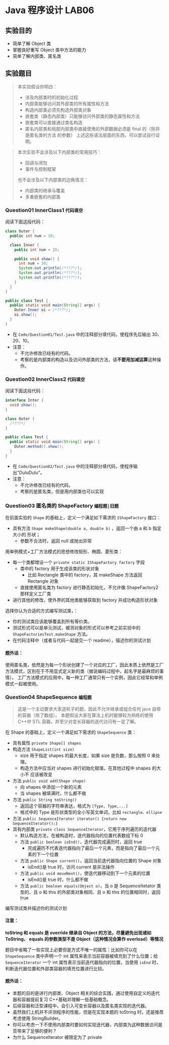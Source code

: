 # Java 程序设计 LAB06

## 实验目的

- 简单了解 Object 类
- 掌握良好重写 Object 类中方法的能力
- 简单了解内部类、匿名类

## 实验题目

> 本实验假设你明白：
>
> - 涉及内部类时的初始化过程
> - 内部类能够访问其外部类的所有属性和方法
> - 构造内部类必须先构造外部类对象
> - 嵌套类（静态内部类）只能够访问外部类的静态属性和方法
> - 嵌套类可以直接通过类名构造
> - 匿名内部类和局部内部类中直接使用的外部数据必须是 final 的（除非是匿名类的方法 的参数）
>   上述这些语法层面的东西，可以尝试自行证明。

> 本次实验不会涉及以下内部类的常用技巧：
>
> - 回调与闭包
> - 事件与控制框架
>
> 也不会涉及以下内部类的边角情况：
>
> - 内部类的继承与覆盖
> - 多重嵌套的内部类

### Question01 InnerClass1 `代码填空`

阅读下面这段代码：

```java
class Outer {
  public int num = 10;

  class Inner {
	public int num = 20;

	public void show() {
	  int num = 30;
	  System.out.println(/*???*/);
	  System.out.println(/*???*/);
	  System.out.println(/*???*/);
	}
  }
}

public class Test {
  public static void main(String[] args) {
	Outer.Inner oi = /*???*/;
	oi.show();
  }
}
```

- 在 `Code/Question01/Test.java` 中的注释部分填代码，使程序先后输出 30、20、10。
- 注意：
  - 不允许修改已经有的代码。
  - 考察的是内部类的构造以及访问外部类的方法，请**不要用加减运算**这种操作。

### Question02 InnerClass2 `代码填空`

阅读下面这段代码：

```java
interface Inter {
  void show();
}

class Outer {
  /*???*/
}

public class Test {
  public static void main(String[] args) {
	Outer.method().show();
  }
}
```

- 在 `Code/Question02/Test.java` 中的注释部分填代码，使程序输出"DuluDulu"。
- 注意：
  - 不允许修改已经有的代码。
  - 考察的是匿名类，但是用内部类也可以实现

### Question03 匿名类的 ShapeFactory `编程题|旧题`

在前面实验的 `Shape` 的基础上，定义一个满足如下需求的 `IShapeFactory` 接口：

- 具有方法 `Shape makeShape(double a, double b)` ，返回一个由 a 和 b 指定大小的 形状；
  - 参数不合法时，返回 null 或抛出异常

用单例模式+工厂方法模式的思想修改矩形、椭圆、菱形类：

- 每一个类都增设一个 `private static IShapeFactory factory` 字段
  - 类中的 factory 用于生成该类的形状对象
    - 比如 Rectangle 类中的 factory，其 makeShape 方法返回 Rectangle 对象
  - 直接使用匿名类为 factory 进行静态初始化，不允许像 ShapeFactory2 那样定义工厂类
- 进行其他的修改，使外界的其他类能够获取到 factory 并成功构造形状对象

选择你认为合适的方式编写测试类，：

- 你的测试类应该能够覆盖到所有等价类。
- 测试形式可以是单元测试，被测对象的形式可以参考之前实验中的 `ShapeFactoriesTest.makeShape` 方法。
- 在代码注释中（或者与代码一起提交一个 readme），描述你的测试计划

#### 题外话：

使用匿名类，依然是为每一个形状创建了一个对应的工厂，因此本质上依然是工厂方法模式，区别在于不用显式定义新的类（据说编码过程中，起名字是最麻烦的事情）。
工厂方法模式的应用中，每一种工厂通常只有一个实例，因此它经常和单例模式一起被使用。

### Question04 ShapeSequence `编程题`

> 这是一个主动要求大家造轮子的题，因此不允许继承或组合任何 java 自带的容器（除了数组）。
> 本题假设大家在算法上机时能够较为熟练的使用 C++中 STL 容器，并至少对变长容器的迭代访问有一定了解。

在 Shape 的基础上，定义一个满足如下需求的 `ShapeSequence` 类：

- 具有属性 `private Shape[] shapes`
- 构造方法 `ShapeList(int size)`
  - size 用于指定 shapes 的最大长度，如果 size 是负数，那么按照 0 来处理。
  - 构造方法中应当对 shapes 进行初始化赋值，在其他过程中 shapes 的大小不
    应该被改变
- 方法 `public void add(Shape shape)`
  - 向 shapes 中添加一个新的元素
  - 当 shapes 被填满时，什么都不做
- 方法 `public String toString()`
  - 返回这个容器的字符串表达，格式为 `[Type, Type,...]`
  - 格式中的 Type 是形状类型的全小写英文单词，比如 `rectangle、ellipse`
- 方法 `public SequenceIterator iterator() {return new SequenceIterator();}`
- 具有内部类 `private class SequenceIterator`，它用于序列遍历的迭代器
  - 默认构造方法，在被构造时，迭代器指向的位置代表数组下标 0
  - 方法 `public boolean isEnd()`，迭代器完成遍历时，返回 true
    - 完成遍历不代表迭代器指向了最后一个元素，而是指向了最后一个元素的下一个位置
  - 方法 `public Shape current()`，返回当前迭代器指向位置的 Shape 对象
    - isEnd()是 true 时，访问 current 是非法操作
  - 方法 `public void moveNext()`，使迭代器移动到下一个元素的位置
    - isEnd()是 true 时，什么都不做
  - 方法 `public boolean equals(Object o)`，当 o 是 SequenceItetator 类型的、且
    o 和 this 的外部类对象相同、且 o 和 this 的位置相同时，返回 true

编写测试类并描述你的测试计划

#### 注意：

**toString 和 equals 是 override 继承自 Object 的方法，尽量避免出现诸如 ToString、 equals 的参数类型不是 Object（这种情况会算作 overload）等情况**

题目中省略了一些实现上必要但是方式不唯一的属性：比如你可以在 `ShapeSequence` 类中声明一个 int 属性来表示当前容器被填充到了什么位置；给 `SequenceIterator` 一个 int 属性表示当前迭代器指向的位置，当使用 `isEnd` 时，判断迭代器位置和外部类容器的填充位置进行比较。

#### 题外话：

- 本题的目的是进行内部类、Object 相关的综合实践，通过使用自定义的迭代器和容器提前复习 C++基础并理解一些基础概念。
- 后续容器和泛型课程中，会引入可变长容器以及匿名类实现的迭代器。
- 虽然我们上机并不评测程序的性能，但是在实现本题的 toString 时，还是推荐考虑使用 StringBuilder。
- 你可以考虑一下不使用内部类时要如何实现迭代器，内部类为这种数据访问是否带来了足够的便利？
- 为什么 SequenceIterator 被限定为了 private
